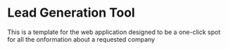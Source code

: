 # Lead Generation Tool
This is a template for the web application designed to be a one-click spot for all the onformation about a requested company
